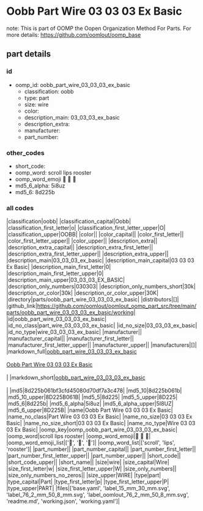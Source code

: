 # Oobb Part Wire 03 03 03 Ex Basic  

note: This is part of OOMP the Oopen Organization Method For Parts. For more details: https://github.com/oomlout/oomp_base

##  part details





### id
* oomp_id: oobb_part_wire_03_03_03_ex_basic
  * classification: oobb
  * type: part
  * size: wire
  * color: 
  * description_main: 03_03_03_ex_basic
  * description_extra: 
  * manufacturer: 
  * part_number: 

### other_codes
* short_code: 
* oomp_word: scroll lips rooster
* oomp_word_emoji :scroll: :lips: :rooster:
* md5_6_alpha: 5i8uz
* md5_6: 8d225b

### all codes 
|classification|oobb|
|classification_capital|Oobb|
|classification_first_letter|o|
|classification_first_letter_upper|O|
|classification_upper|OOBB|
|color||
|color_capital||
|color_first_letter||
|color_first_letter_upper||
|color_upper||
|description_extra||
|description_extra_capital||
|description_extra_first_letter||
|description_extra_first_letter_upper||
|description_extra_upper||
|description_main|03_03_03_ex_basic|
|description_main_capital|03 03 03 Ex Basic|
|description_main_first_letter|0|
|description_main_first_letter_upper|0|
|description_main_upper|03_03_03_EX_BASIC|
|description_only_numbers|030303|
|description_only_numbers_short|30k|
|description_or_color|30k|
|description_or_color_upper|30K|
|directory|parts/oobb_part_wire_03_03_03_ex_basic|
|distributors|[]|
|github_link|https://github.com/oomlout/oomlout_oomp_part_src/tree/main/parts/oobb_part_wire_03_03_03_ex_basic/working|
|id|oobb_part_wire_03_03_03_ex_basic|
|id_no_class|part_wire_03_03_03_ex_basic|
|id_no_size|03_03_03_ex_basic|
|id_no_type|wire_03_03_03_ex_basic|
|manufacturer||
|manufacturer_capital||
|manufacturer_first_letter||
|manufacturer_first_letter_upper||
|manufacturer_upper||
|manufacturers|[]|
|markdown_full|[oobb_part_wire_03_03_03_ex_basic](https://github.com/oomlout/oomlout_oomp_part_src/tree/main/parts/oobb_part_wire_03_03_03_ex_basic/working)<br>[](https://github.com/oomlout/oomlout_oomp_part_src/tree/main/parts/oobb_part_wire_03_03_03_ex_basic/working)<br>[Oobb Part Wire 03 03 03 Ex Basic](https://github.com/oomlout/oomlout_oomp_part_src/tree/main/parts/oobb_part_wire_03_03_03_ex_basic/working)<br><br>|
|markdown_short|[oobb_part_wire_03_03_03_ex_basic](https://github.com/oomlout/oomlout_oomp_part_src/tree/main/parts/oobb_part_wire_03_03_03_ex_basic/working)<br><br>|
|md5|8d225b061bf3cfd45080d70df7a3c478|
|md5_10|8d225b061b|
|md5_10_upper|8D225B061B|
|md5_5|8d225|
|md5_5_upper|8D225|
|md5_6|8d225b|
|md5_6_alpha|5i8uz|
|md5_6_alpha_upper|5I8UZ|
|md5_6_upper|8D225B|
|name|Oobb Part Wire 03 03 03 Ex Basic|
|name_no_class|Part Wire 03 03 03 Ex Basic|
|name_no_size|03 03 03 Ex Basic|
|name_no_size_short|03 03 03 Ex Basic|
|name_no_type|Wire 03 03 03 Ex Basic|
|oomp_key|oomp_oobb_part_wire_03_03_03_ex_basic|
|oomp_word|scroll lips rooster|
|oomp_word_emoji|:scroll: :lips: :rooster:|
|oomp_word_emoji_list|[':scroll:', ':lips:', ':rooster:']|
|oomp_word_list|['scroll', 'lips', 'rooster']|
|part_number||
|part_number_capital||
|part_number_first_letter||
|part_number_first_letter_upper||
|part_number_upper||
|short_code||
|short_code_upper||
|short_name||
|size|wire|
|size_capital|Wire|
|size_first_letter|w|
|size_first_letter_upper|W|
|size_only_numbers||
|size_only_numbers_no_zeros||
|size_upper|WIRE|
|type|part|
|type_capital|Part|
|type_first_letter|p|
|type_first_letter_upper|P|
|type_upper|PART|
|files|['base.yaml', 'label_15_mm_30_mm.svg', 'label_76_2_mm_50_8_mm.svg', 'label_oomlout_76_2_mm_50_8_mm.svg', 'readme.md', 'working.json', 'working.yaml']|
